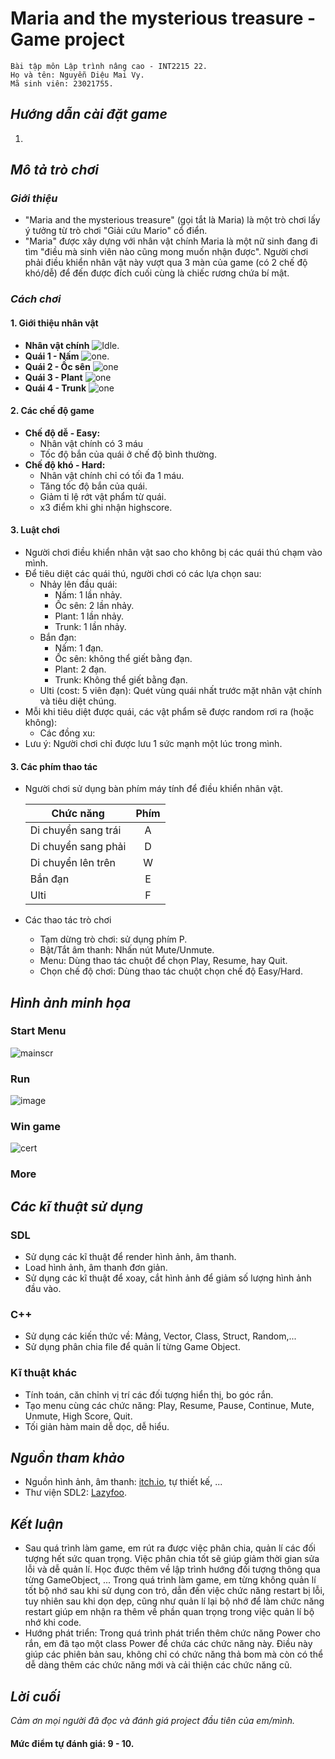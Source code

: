 # Maria and the mysterious treasure - Game project

    Bài tập môn Lập trình nâng cao - INT2215 22.
    Họ và tên: Nguyễn Diệu Mai Vy.
    Mã sinh viên: 23021755.
## *Hướng dẫn cài đặt game*

1. 
## *Mô tả trò chơi*

### *Giới thiệu*

* "Maria and the mysterious treasure" (gọi tắt là Maria) là một trò chơi lấy ý tưởng từ trò chơi "Giải cứu Mario" cổ điển.
* "Maria" được xây dựng với nhân vật chính Maria là một nữ sinh đang đi tìm "điều mà sinh viên nào cũng mong muốn nhận được". Người chơi phải điều khiển nhân vật này vượt qua 3 màn của game (có 2 chế độ khó/dễ) để đến được đích cuối cùng là chiếc rương chứa bí mật.


### *Cách chơi*

#### 1. Giới thiệu nhân vật
*  **Nhân vật chính** ![Idle](https://github.com/ndmaivy/Maria/assets/160201509/e9941e8a-d5f4-41de-8090-00649de0898b).
* **Quái 1 - Nấm** ![one](https://github.com/ndmaivy/Maria/assets/160201509/83afc98d-77a2-43dd-90d9-39656f838a32).
* **Quái 2 - Ốc sên** ![one](https://github.com/ndmaivy/Maria/assets/160201509/7522c2b9-6ddc-41a4-94e2-f6af90bc6d7f)
* **Quái 3 - Plant** ![one](https://github.com/ndmaivy/Maria/assets/160201509/b2a6e2c5-1ba6-48d2-b5f8-0f50f471aa46)
* **Quái 4 - Trunk** ![one](https://github.com/ndmaivy/Maria/assets/160201509/8a281888-6686-443f-96a5-c8fa4cfc056a)
#### 2. Các chế độ game
* **Chế độ dễ - Easy:**
  * Nhân vật chính có 3 máu
  * Tốc độ bắn của quái ở chế độ bình thường.
* **Chế độ khó - Hard:**
  * Nhân vật chính chỉ có tối đa 1 máu.
  * Tăng tốc độ bắn của quái.
  * Giảm tỉ lệ rớt vật phẩm từ quái.
  * x3 điểm khi ghi nhận highscore.

#### 3. Luật chơi
* Người chơi điều khiển nhân vật sao cho không bị các quái thú chạm vào mình.
* Để tiêu diệt các quái thú, người chơi có các lựa chọn sau:
   * Nhảy lên đầu quái:
     * Nấm: 1 lần nhảy.
     * Ốc sên: 2 lần nhảy.
     * Plant: 1 lần nhảy.
     * Trunk: 1 lần nhảy.
   * Bắn đạn:
     * Nấm: 1 đạn.
     * Ốc sên: không thể giết bằng đạn.
     * Plant: 2 đạn.
     * Trunk: Không thể giết bằng đạn.
   * Ulti (cost: 5 viên đạn): Quét vùng quái nhất trước mặt nhân vật chính và tiêu diệt chúng.
* Mỗi khi tiêu diệt được quái, các vật phẩm sẽ được random rơi ra (hoặc không):
  * Các đồng xu: 
* Lưu ý: Người chơi chỉ được lưu 1 sức mạnh một lúc trong mình.

#### 3. Các phím thao tác
* Người chơi sử dụng bàn phím máy tính để điều khiển nhân vật.

    | Chức năng  | Phím |
    | ------------- |:-------------:| 
    | Di chuyển sang trái    | A    |
    | Di chuyển sang phải    | D    |
    | Di chuyển lên trên     | W    |
    | Bắn đạn                | E    |
    | Ulti                   | F    |
* Các thao tác trò chơi
    * Tạm dừng trò chơi: sử dụng phím P.
    * Bật/Tắt âm thanh: Nhấn nút Mute/Unmute.
    * Menu: Dùng thao tác chuột để chọn Play, Resume, hay Quit.
    * Chọn chế độ chơi: Dùng thao tác chuột chọn chế độ Easy/Hard.
## *Hình ảnh minh họa*

### Start Menu
![mainscr](https://github.com/ndmaivy/Maria/assets/160201509/8e72a584-d009-41ef-ba26-d9ee899ebf51)
### Run
![image](https://github.com/ndmaivy/Maria/assets/160201509/22ff843e-33c0-4764-aaad-50280bbf7291)
### Win game
![cert](https://github.com/ndmaivy/Maria/assets/160201509/9413f982-9fb4-4708-a3e9-586bcb51c5b9)
### More

## *Các kĩ thuật sử dụng*
### SDL
* Sử dụng các kĩ thuật để render hình ảnh, âm thanh.
* Load hình ảnh, âm thanh đơn giản.
* Sử dụng các kĩ thuật để xoay, cắt hình ảnh để giảm số lượng hình ảnh đầu vào.

### C++
* Sử dụng các kiến thức về: Mảng, Vector, Class, Struct, Random,...
* Sử dụng phân chia file để quản lí từng Game Object.

### Kĩ thuật khác
* Tính toán, căn chỉnh vị trí các đối tượng hiển thị, bo góc rắn.
* Tạo menu cùng các chức năng: Play, Resume, Pause, Continue, Mute, Unmute, High Score, Quit.
* Tối giản hàm main dễ dọc, dễ hiểu.

## *Nguồn tham khảo*
* Nguồn hình ảnh, âm thanh: [itch.io](https://itch.io), tự thiết kế, ...
* Thư viện SDL2: [Lazyfoo](https://lazyfoo.net/tutorials/SDL/index.php).

## *Kết luận*
* Sau quá trình làm game, em rút ra được việc phân chia, quản lí các đối tượng hết sức quan trọng. Việc phân chia tốt sẽ giúp giảm thời gian sửa lỗi và dễ quản lí. Học được thêm về lập trình hướng đối tượng thông qua từng GameObject, ... Trong quá trình làm game, em từng không quản lí tốt bộ nhớ sau khi sử dụng con trỏ, dẫn đến việc chức năng restart bị lỗi, tuy nhiên sau khi dọn dẹp, cũng như quản lí lại bộ nhớ để làm chức năng restart giúp em nhận ra thêm về phần quan trọng trong việc quản lí bộ nhớ khi code.
* Hướng phát triển: Trong quá trình phát triển thêm chức năng Power cho rắn, em đã tạo một class Power để chứa các chức năng này. Điều này giúp các phiên bản sau, không chỉ có chức năng thả bom mà còn có thể dễ dàng thêm các chức năng mới và cải thiện các chức năng cũ. 

## *Lời cuối*
*Cảm ơn mọi người đã đọc và đánh giá project đầu tiên của em/mình.*

#### **Mức điểm tự đánh giá: 9 - 10.**

